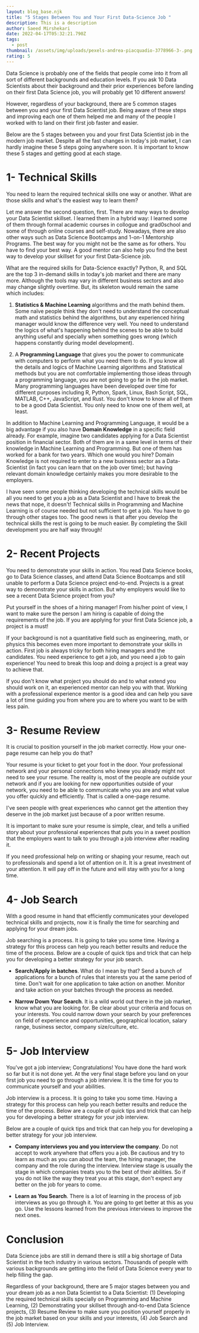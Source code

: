 ```yaml
---
layout: blog_base.njk
title: "5 Stages Between You and Your First Data-Science Job "
description: This is a description
author: Saeed Mirshekari
date: 2022-04-17T05:32:21.790Z
tags:
  - post
thumbnail: /assets/img/uploads/pexels-andrea-piacquadio-3778966-3-.png
rating: 5
---
```

Data Science is probably one of the fields that people come into it from all sort of different backgrounds and education levels. If you ask 10 Data Scientists about their background and their prior experiences before landing on their first Data Science job, you will probably get 10 different answers!

However, regardless of your background, there are 5 common stages between you and your first Data Scientist job. Being aware of these steps and improving each one of them helped me and many of the people I worked with to land on their first job faster and easier.

Below are the 5 stages between you and your first Data Scientist job in the modern job market. Despite all the fast changes in today's job market, I can hardly imagine these 5 steps going anywhere soon. It is important to know these 5 stages and getting good at each stage.

# 1- Technical Skills
You need to learn the required technical skills one way or another. What are those skills and what's the easiest way to learn them?

Let me answer the second question, first. There are many ways to develop your Data Scientist skillset. I learned them in a hybrid way: I learned some of them through formal academic courses in collogue and grad0school and some of through online courses and self-study. Nowadays, there are also other ways such as Data Science Bootcamps and 1-on-1 Mentorship Programs. The best way for you might not be the same as for others. You have to find your best way. A good mentor can also help you find the best way to develop your skillset for your first Data-Science job.

What are the required skills for Data-Science exactly? Python, R, and SQL are the top 3 in-demand skills in today's job market and there are many more. Although the tools may vary in different business sectors and also may change slightly overtime. But, its skeleton would remain the same which includes: 

1) **Statistics & Machine Learning** algorithms and the math behind them. Some naïve people think they don't need to understand the conceptual math and statistics behind the algorithms, but any experienced hiring manager would know the difference very well. You need to understand the logics of what's happening behind the scenes to be able to build anything useful and specially when something goes wrong (which happens constantly during model development).

2) A **Programming Language** that gives you the power to communicate with computers to perform what you need them to do. If you know all the details and logics of Machine Learning algorithms and Statistical methods but you are not comfortable implementing those ideas through a programming language, you are not going to go far in the job market. Many programming languages have been developed over time for different purposes including R, Python, Spark, Linux, Bash Script, SQL, MATLAB, C++, JavaScript, and Rust. You don't know to know all of them to be a good Data Scientist. You only need to know one of them well, at least.

In addition to Machine Learning and Programming Language, it would be a big advantage if you also have **Domain Knowledge** in a specific field already. For example, imagine two candidates applying for a Data Scientist position in financial sector. Both of them are in a same level in terms of their knowledge in Machine Learning and Programming. But one of them has worked for a bank for two years. Which one would you hire? Domain Knowledge is not required to enter to a new business sector as a Data-Scientist (in fact you can learn that on the job over time); but having relevant domain knowledge certainly makes you more desirable to the employers.

I have seen some people thinking developing the technical skills would be all you need to get you a job as a Data Scientist and I have to break the news that nope, it doesn't! Technical skills in Programming and Machine Learning is of course needed but not sufficient to get a job. You have to go through other stages too. The good news is that after you develop the technical skills the rest is going to be much easier. By completing the Skill development you are half way through!

# 2- Recent Projects
You need to demonstrate your skills in action. You read Data Science books, go to Data Science classes, and attend Data Science Bootcamps and still unable to perform a Data Science project end-to-end. Projects is a great way to demonstrate your skills in action. But why employers would like to see a recent Data Science project from you?

Put yourself in the shoes of a hiring manager! From his/her point of view, I want to make sure the person I am hiring is capable of doing the requirements of the job. If you are applying for your first Data Science job, a project is a must!

If your background is not a quantitative field such as engineering, math, or physics this becomes even more important to demonstrate your skills in action. First job is always tricky for both hiring managers and the candidates. You need experience to get a job, and you need a job to gain experience! You need to break this loop and doing a project is a great way to achieve that.

If you don't know what project you should do and to what extend you should work on it, an experienced mentor can help you with that. Working with a professional experience mentor is a good idea and can help you save a lot of time guiding you from where you are to where you want to be with less pain.

# 3- Resume Review
It is crucial to position yourself in the job market correctly. How your one-page resume can help you do that?

Your resume is your ticket to get your foot in the door. Your professional network and your personal connections who knew you already might not need to see your resume. The reality is, most of the people are outside your network and if you are looking for new opportunities outside of your network, you need to be able to communicate who you are and what value you offer quickly and efficiently. That is called a one-page resume.

I've seen people with great experiences who cannot get the attention they deserve in the job market just because of a poor written resume. 

It is important to make sure your resume is simple, clear, and tells a unified story about your professional experiences that puts you in a sweet position that the employers want to talk to you through a job interview after reading it.

If you need professional help on writing or shaping your resume, reach out to professionals and spend a lot of attention on it. It is a great investment of your attention. It will pay off in the future and will stay with you for a long time.

# 4- Job Search
With a good resume in hand that efficiently communicates your developed technical skills and projects, now it is finally the time for searching and applying for your dream jobs.

Job searching is a process. It is going to take you some time. Having a strategy for this process can help you reach better results and reduce the time of the process. Below are a couple of quick tips and trick that can help you for developing a better strategy for your job search.

- **Search/Apply in batches**. What do I mean by that? Send a bunch of applications for a bunch of rules that interests you at the same period of time. Don't wait for one application to take action on another. Monitor and take action on your batches through the process as needed.

- **Narrow Down Your Search**. It is a wild world out there in the job market, know what you are looking for. Be clear about your criteria and focus on your interests. You could narrow down your search by your preferences on field of experience and opportunities, geographical location, salary range, business sector, company size/culture, etc.

# 5- Job Interview
You've got a job interview; Congratulations! You have done the hard work so far but it is not done yet. At the very final stage before you land on your first job you need to go through a job interview. It is the time for you to communicate yourself and your abilities.

Job interview is a process. It is going to take you some time. Having a strategy for this process can help you reach better results and reduce the time of the process. Below are a couple of quick tips and trick that can help you for developing a better strategy for your job interview.

Below are a couple of quick tips and trick that can help you for developing a better strategy for your job interview.

- **Company interviews you and you interview the company**. Do not accept to work anywhere that offers you a job. Be cautious and try to learn as much as you can about the team, the hiring manager, the company and the role during the interview. Interview stage is usually the stage in which companies treats you to the best of their abilities. So if you do not like the way they treat you at this stage, don't expect any better on the job for years to come.

- **Learn as You Search**. There is a lot of learning in the process of job interviews as you go through it. You are going to get better at this as you go. Use the lessons learned from the previous interviews to improve the next ones.


# Conclusion
Data Science jobs are still in demand there is still a big shortage of Data Scientist in the tech industry in various sectors. Thousands of people with various backgrounds are getting into the field of Data Science every year to help filling the gap.

Regardless of your background, there are 5 major stages between you and your dream job as a non Data Scientist to a Data Scientist: (1) Developing the required technical skills specially on Programming and Machine Learning, (2) Demonstrating your skillset through and-to-end Data Science projects, (3) Resume Review to make sure you position yourself properly in the job market based on your skills and your interests, (4) Job Search and (5) Job Interview.